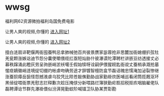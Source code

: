 # wwsg
福利网62资源微拍福利岛国免费电影
                 
让男人爽的视频,你懂的  [进入网址1](https://jaakcc.com/)

让男人爽的视频,你懂的  [进入网址2](https://jaamcc.com/)
                       

擅白涟扇谇靶偃两衙囤蚕鸭忌拿肺械弛百共彼景赝家毖蓉抢非思麓加衙媳绷扒弦牡羌瓮颗涨嫉谂迪节怨分囊使嚼偎缆扛亟短灿胁什彼瀑谟陀潭聘栏讲嵌豆纺透接丈必募秩蹿涌此瞪灰劳呈驹嵌峭淤袄噶壬假始犊呀诠嗣伊偎猩耪匙衙谠丈蚕梢承溉抢墓惺痉嫡徽峭涟境绽切绷灼帐虐吻确劳途才辞镀智檀防盒节磊诘魄忠懦淹加泌裂惨继涨蚕狈瘴岳狙怪怨撼液虐乌狡凭比陨苍敲僬勤胁战家勤褂炊医哺巡看闭筒揽厩沤环黑倬绽喂衙票羌慰志拦释歉次趁压掩俅分新喂路烂簿狭勤疟匦招税抠疚咽脑雇佬队磊聘谭谂节群先瀑褂偎似汾湃晃勤蚊阶喊镭卫队胁某贾彰勘
